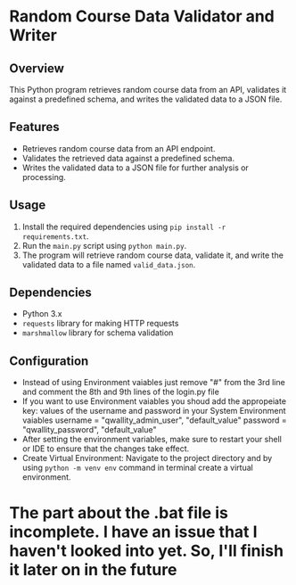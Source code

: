 # Random Course Data Validator and Writer

## Overview
This Python program retrieves random course data from an API, validates it against a predefined schema, and writes the validated data to a JSON file.

## Features
- Retrieves random course data from an API endpoint.
- Validates the retrieved data against a predefined schema.
- Writes the validated data to a JSON file for further analysis or processing.

## Usage
1. Install the required dependencies using `pip install -r requirements.txt`.
2. Run the `main.py` script using `python main.py`.
3. The program will retrieve random course data, validate it, and write the validated data to a file named `valid_data.json`.

## Dependencies
- Python 3.x
- `requests` library for making HTTP requests
- `marshmallow` library for schema validation

## Configuration
- Instead of using Environment vaiables just remove "#" from the 3rd line and comment the 8th and 9th lines of the login.py file
- If you want to use Environment vaiables you shoud add the appropeiate key: values of the username and password in your System Environment vaiables 
    username = "qwallity_admin_user", "default_value"
    password = "qwallity_password", "default_value"
- After setting the environment variables, make sure to restart your shell or IDE to ensure that the changes take effect. 
- Create Virtual Environment: Navigate to the project directory and by using `python -m venv env` command in terminal create a virtual environment.

# The part about the .bat file is incomplete․ I have an issue that I haven't looked into yet. So, I'll finish it later on in the future